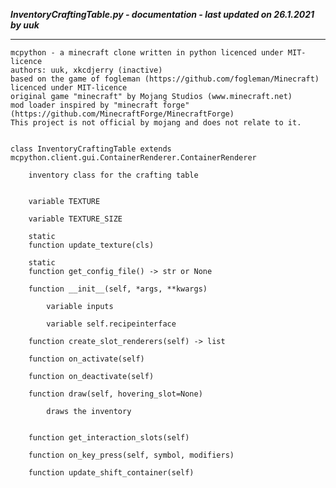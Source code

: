 ***InventoryCraftingTable.py - documentation - last updated on 26.1.2021 by uuk***
___

    mcpython - a minecraft clone written in python licenced under MIT-licence
    authors: uuk, xkcdjerry (inactive)
    based on the game of fogleman (https://github.com/fogleman/Minecraft) licenced under MIT-licence
    original game "minecraft" by Mojang Studios (www.minecraft.net)
    mod loader inspired by "minecraft forge" (https://github.com/MinecraftForge/MinecraftForge)
    This project is not official by mojang and does not relate to it.


    class InventoryCraftingTable extends mcpython.client.gui.ContainerRenderer.ContainerRenderer
        
        inventory class for the crafting table


        variable TEXTURE

        variable TEXTURE_SIZE

        static
        function update_texture(cls)

        static
        function get_config_file() -> str or None

        function __init__(self, *args, **kwargs)

            variable inputs

            variable self.recipeinterface

        function create_slot_renderers(self) -> list

        function on_activate(self)

        function on_deactivate(self)

        function draw(self, hovering_slot=None)
            
            draws the inventory


        function get_interaction_slots(self)

        function on_key_press(self, symbol, modifiers)

        function update_shift_container(self)